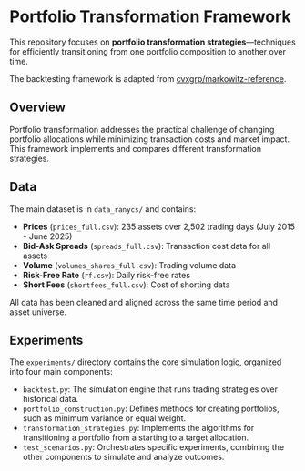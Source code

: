 # Portfolio Transformation Framework

This repository focuses on **portfolio transformation strategies**—techniques for efficiently transitioning from one portfolio composition to another over time.

The backtesting framework is adapted from [cvxgrp/markowitz-reference](https://github.com/cvxgrp/markowitz-reference).

## Overview

Portfolio transformation addresses the practical challenge of changing portfolio allocations while minimizing transaction costs and market impact. This framework implements and compares different transformation strategies.

## Data

The main dataset is in `data_ranycs/` and contains:

- **Prices** (`prices_full.csv`): 235 assets over 2,502 trading days (July 2015 - June 2025)
- **Bid-Ask Spreads** (`spreads_full.csv`): Transaction cost data for all assets
- **Volume** (`volumes_shares_full.csv`): Trading volume data
- **Risk-Free Rate** (`rf.csv`): Daily risk-free rates
- **Short Fees** (`shortfees_full.csv`): Cost of shorting data

All data has been cleaned and aligned across the same time period and asset universe.

## Experiments

The `experiments/` directory contains the core simulation logic, organized into four main components:
- `backtest.py`: The simulation engine that runs trading strategies over historical data.
- `portfolio_construction.py`: Defines methods for creating portfolios, such as minimum variance or equal weight.
- `transformation_strategies.py`: Implements the algorithms for transitioning a portfolio from a starting to a target allocation.
- `test_scenarios.py`: Orchestrates specific experiments, combining the other components to simulate and analyze outcomes.
